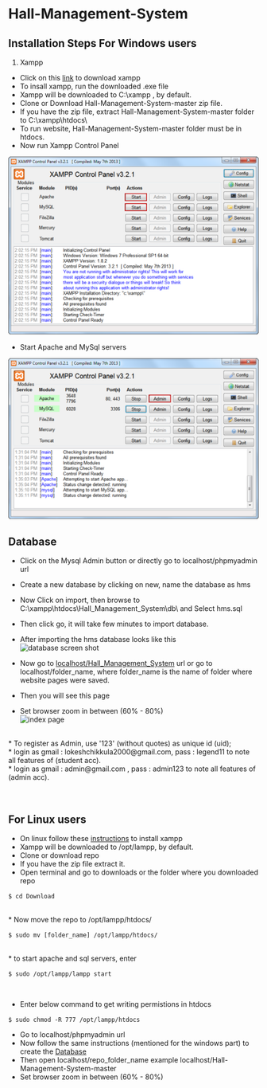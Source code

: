 # Hall-Management-System

## Installation Steps For Windows users

1) Xampp<br>
* Click on this [link](https://www.apachefriends.org/download.html) to download xampp<br>
* To insall xampp, run the downloaded .exe file <br>
* Xampp will be downloaded to C:\xampp , by default.
* Clone or Download Hall-Management-System-master zip file.
* If you have the zip file, extract Hall-Management-System-master folder to C:\xampp\htdocs\ 
* To run website, Hall-Management-System-master folder must be in htdocs.
* Now run Xampp Control Panel

![screen shot of xammp control panel](https://github.com/Ch-Lokesh/Hall_Management_System/blob/main/images/xampp-control-panel.png?raw=true)
* Start Apache and MySql servers<br>

![Screen shot showing servers started](https://github.com/Ch-Lokesh/Hall_Management_System/blob/master/images/xampp-cpanel-running.png?raw=true)



## Database
* Click on the Mysql Admin button or directly go to localhost/phpmyadmin url<br>

* Create a new database by clicking on new, name the database as hms<br>

* Now Click on import, then browse to C:\xampp\htdocs\Hall_Management_System\db\ and Select hms.sql<br>

* Then click go, it will take few minutes to import database.<br>

* After importing the hms database looks like this<br>
![database screen shot](https://github.com/Ch-Lokesh/Hall-Management-System/blob/master/images/database.png?raw=true)

* Now go to [localhost/Hall_Management_System](localhost/Hall-Management-System-master) url or go to localhost/folder_name, where 
folder_name is the name of folder where website pages were saved.

* Then you will see this page<br>
* Set browser zoom in between (60% - 80%)<br>
![index page](https://github.com/Ch-Lokesh/Hall-Management-System/blob/master/images/index.png?raw=true)
<br>
* To register as Admin, use '123' (without quotes) as unique id (uid);<br>
* login as gmail : lokeshchikkula2000@gmail.com,  pass : legend11 to note all features of (student acc).<br>  
* login as gmail : admin@gmail.com , pass : admin123 to note all features of (admin acc).<br>
<br><br>

## For Linux users

* On linux follow these [instructions](https://phoenixnap.com/kb/how-to-install-xampp-on-ubuntu) to install xampp<br>
* Xampp will be downloaded to /opt/lampp, by default.<br>
* Clone or download repo
* If you have the zip file extract it.<br>
* Open terminal and go to downloads or the folder where you downloaded repo<br>
```
$ cd Download
```
<br>
* Now move the repo to /opt/lampp/htdocs/ <br>

```
$ sudo mv [folder_name] /opt/lampp/htdocs/
```
<br>
* to start apache and sql servers, enter<br>

```
$ sudo /opt/lampp/lampp start
```
<br>

* Enter below command to get writing permistions in htdocs<br>
```
$ sudo chmod -R 777 /opt/lampp/htdocs
```

* Go to localhost/phpmyadmin url<br>
* Now follow the same instructions (mentioned for the windows part) to create the [Database](#database)<br>
* Then open localhost/repo_folder_name example localhost/Hall-Management-System-master<br>
* Set browser zoom in between (60% - 80%)<br>

